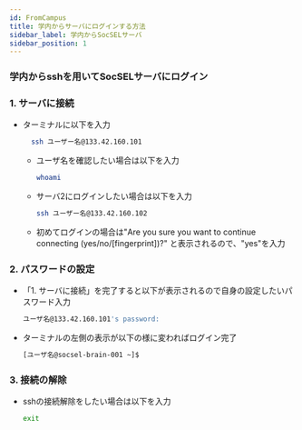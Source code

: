 ```yaml
---
id: FromCampus
title: 学内からサーバにログインする方法
sidebar_label: 学内からSocSELサーバ
sidebar_position: 1
---
```


### 学内からsshを用いてSocSELサーバにログイン

### 1. サーバに接続

  - ターミナルに以下を入力
    ```bash
      ssh ユーザー名@133.42.160.101
    ```
    - ユーザ名を確認したい場合は以下を入力
      ```bash
      whoami
      ```
    - サーバ2にログインしたい場合は以下を入力
      ```bash
      ssh ユーザー名@133.42.160.102
      ```
    - 初めてログインの場合は"Are you sure you want to continue connecting (yes/no/[fingerprint])?" と表示されるので、"yes"を入力

### 2. パスワードの設定

  - 「1. サーバに接続」を完了すると以下が表示されるので自身の設定したいパスワード入力
    ```bash
    ユーザ名@133.42.160.101's password:
    ```
  - ターミナルの左側の表示が以下の様に変わればログイン完了
    ```bash
    [ユーザ名@socsel-brain-001 ~]$
    ```

### 3. 接続の解除

  - sshの接続解除をしたい場合は以下を入力
    ```bash
    exit
    ```